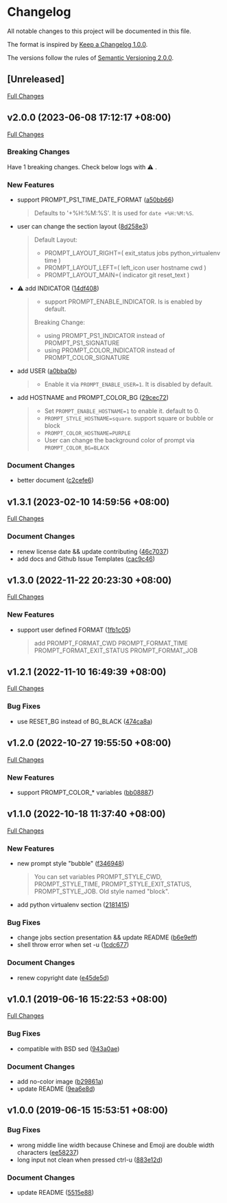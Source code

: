 # Changelog

All notable changes to this project will be documented in this file.

The format is inspired by [Keep a Changelog 1.0.0](https://keepachangelog.com/en/1.0.0/).

The versions follow the rules of [Semantic Versioning 2.0.0](https://semver.org/spec/v2.0.0.html).

## [Unreleased]

[Full Changes](https://github.com/https://github.com/adoyle-h/a-bash-prompt.git/compare/v2.0.0...HEAD)


<a name="v2.0.0"></a>
## v2.0.0 (2023-06-08 17:12:17 +08:00)

[Full Changes](https://github.com/https://github.com/adoyle-h/a-bash-prompt.git/compare/v1.3.1...v2.0.0)

### Breaking Changes

Have 1 breaking changes. Check below logs with ⚠️ .

### New Features

- support PROMPT_PS1_TIME_DATE_FORMAT ([a50bb66](https://github.com/https://github.com/adoyle-h/a-bash-prompt.git/commit/a50bb6616eb2c8d0b83c460a09cb05e8520822b6))
  > Defaults to '+%H:%M:%S'. It is used for `date +%H:%M:%S`.
- user can change the section layout ([8d258e3](https://github.com/https://github.com/adoyle-h/a-bash-prompt.git/commit/8d258e3c93336e4c26ceb7636b88697ec01ec065))
  > Default Layout:
  > - PROMPT_LAYOUT_RIGHT=( exit_status jobs python_virtualenv time )
  > - PROMPT_LAYOUT_LEFT=( left_icon user hostname cwd )
  > - PROMPT_LAYOUT_MAIN=( indicator git reset_text )
- ⚠️  add INDICATOR ([14df408](https://github.com/https://github.com/adoyle-h/a-bash-prompt.git/commit/14df408312023bf84af188e31e59cd87d36162b0))
  > - support PROMPT_ENABLE_INDICATOR. Is is enabled by default.
  > 
  > Breaking Change:
  > 
  > - using PROMPT_PS1_INDICATOR instead of PROMPT_PS1_SIGNATURE
  > - using PROMPT_COLOR_INDICATOR instead of PROMPT_COLOR_SIGNATURE
- add USER ([a0bba0b](https://github.com/https://github.com/adoyle-h/a-bash-prompt.git/commit/a0bba0b6e403b47fd08afc29ce3d4c14c8480bfc))
  > - Enable it via `PROMPT_ENABLE_USER=1`. It is disabled by default.
- add HOSTNAME and PROMPT_COLOR_BG ([29cec72](https://github.com/https://github.com/adoyle-h/a-bash-prompt.git/commit/29cec72bc990c47813436f35d4bcb5a8b92cfe2b))
  > - Set `PROMPT_ENABLE_HOSTNAME=1` to enable it. default to 0.
  > - `PROMPT_STYLE_HOSTNAME=square`. support square or bubble or block
  > - `PROMPT_COLOR_HOSTNAME=PURPLE`
  > - User can change the background color of prompt via `PROMPT_COLOR_BG=BLACK`

### Document Changes

- better document ([c2cefe6](https://github.com/https://github.com/adoyle-h/a-bash-prompt.git/commit/c2cefe6e8a2e2ed008366aeb029a3cbd03e9b574))

<a name="v1.3.1"></a>
## v1.3.1 (2023-02-10 14:59:56 +08:00)

[Full Changes](https://github.com/https://github.com/adoyle-h/a-bash-prompt.git/compare/v1.3.0...v1.3.1)

### Document Changes

- renew license date && update contributing ([46c7037](https://github.com/https://github.com/adoyle-h/a-bash-prompt.git/commit/46c703789d08a2bea42bac493476794484defc84))
- add docs and Github Issue Templates ([cac9c46](https://github.com/https://github.com/adoyle-h/a-bash-prompt.git/commit/cac9c46586b6a16223aa2db9f3b67155698e6069))

<a name="v1.3.0"></a>
## v1.3.0 (2022-11-22 20:23:30 +08:00)

[Full Changes](https://github.com/https://github.com/adoyle-h/a-bash-prompt.git/compare/v1.2.1...v1.3.0)

### New Features

- support user defined FORMAT ([1fb1c05](https://github.com/https://github.com/adoyle-h/a-bash-prompt.git/commit/1fb1c0524d0507145b9662c287a250ba1b3775ea))
  > add PROMPT_FORMAT_CWD PROMPT_FORMAT_TIME PROMPT_FORMAT_EXIT_STATUS PROMPT_FORMAT_JOB

<a name="v1.2.1"></a>
## v1.2.1 (2022-11-10 16:49:39 +08:00)

[Full Changes](https://github.com/https://github.com/adoyle-h/a-bash-prompt.git/compare/v1.2.0...v1.2.1)

### Bug Fixes

- use RESET_BG instead of BG_BLACK ([474ca8a](https://github.com/https://github.com/adoyle-h/a-bash-prompt.git/commit/474ca8a277922c254726a01c53fa1f4f59a39cdf))

<a name="v1.2.0"></a>
## v1.2.0 (2022-10-27 19:55:50 +08:00)

[Full Changes](https://github.com/https://github.com/adoyle-h/a-bash-prompt.git/compare/v1.1.0...v1.2.0)

### New Features

- support PROMPT_COLOR_* variables ([bb08887](https://github.com/https://github.com/adoyle-h/a-bash-prompt.git/commit/bb088870665853daef52fca90456ed20a100a6bb))

<a name="v1.1.0"></a>
## v1.1.0 (2022-10-18 11:37:40 +08:00)

[Full Changes](https://github.com/https://github.com/adoyle-h/a-bash-prompt.git/compare/v1.0.1...v1.1.0)

### New Features

- new prompt style "bubble" ([f346948](https://github.com/https://github.com/adoyle-h/a-bash-prompt.git/commit/f346948df03ee6c7c334374dc0ade95bdae62c6d))
  > You can set variables PROMPT_STYLE_CWD, PROMPT_STYLE_TIME, PROMPT_STYLE_EXIT_STATUS, PROMPT_STYLE_JOB.
  > Old style named "block".
- add python virtualenv section ([2181415](https://github.com/https://github.com/adoyle-h/a-bash-prompt.git/commit/2181415fd18bf057342077ae354592db696bcdaa))

### Bug Fixes

- change jobs section presentation && update README ([b6e9eff](https://github.com/https://github.com/adoyle-h/a-bash-prompt.git/commit/b6e9eff82c47a90c4c7be906d89494eefdbb8bae))
- shell throw error when set -u ([1cdc677](https://github.com/https://github.com/adoyle-h/a-bash-prompt.git/commit/1cdc677579620e2e0c9772dd99c3d08fd021394f))

### Document Changes

- renew copyright date ([e45de5d](https://github.com/https://github.com/adoyle-h/a-bash-prompt.git/commit/e45de5d38c5b2b28ccee9d7a8ef99b20961fa521))

<a name="v1.0.1"></a>
## v1.0.1 (2019-06-16 15:22:53 +08:00)

[Full Changes](https://github.com/https://github.com/adoyle-h/a-bash-prompt.git/compare/v1.0.0...v1.0.1)

### Bug Fixes

- compatible with BSD sed ([943a0ae](https://github.com/https://github.com/adoyle-h/a-bash-prompt.git/commit/943a0ae7df3cc5d8e029774e91fccd4d3a71456e))

### Document Changes

- add no-color image ([b29861a](https://github.com/https://github.com/adoyle-h/a-bash-prompt.git/commit/b29861aec51858454767475150188312b43dd570))
- update README ([9ea6e8d](https://github.com/https://github.com/adoyle-h/a-bash-prompt.git/commit/9ea6e8d864063b7d2aaedb9efca05f46c77185b5))

<a name="v1.0.0"></a>
## v1.0.0 (2019-06-15 15:53:51 +08:00)


### Bug Fixes

- wrong middle line width because Chinese and Emoji are double width characters ([ee58237](https://github.com/https://github.com/adoyle-h/a-bash-prompt.git/commit/ee582371319122543b6db2cfc5a69668a99b13cb))
- long input not clean when pressed ctrl-u ([883e12d](https://github.com/https://github.com/adoyle-h/a-bash-prompt.git/commit/883e12d4ed1a5013a96cad437f66b8d43fd2d404))

### Document Changes

- update README ([5515e88](https://github.com/https://github.com/adoyle-h/a-bash-prompt.git/commit/5515e88b41957a3749f789e1a0e5e6a78e827599))
